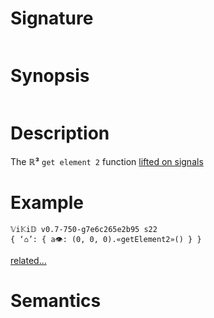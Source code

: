# Signature
```vikid-signature
```

# Synopsis
```vikid-synopsis
```

# Description
The __ℝ³__ `get element 2` function [lifted on signals](/refman/concepts/pure_functions)

# Example
```vikid-script
𝕍i𝕂i𝔻 v0.7-750-g7e6c265e2b95 s22
{ ‘⌂’: { a👁: (0, 0, 0).«getElement2»() } }
```


[related...](https://en.wikipedia.org/wiki/Tuple)

# Semantics